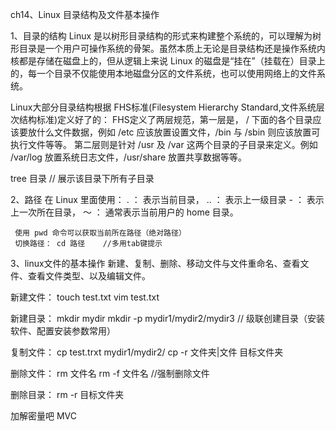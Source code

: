 ch14、Linux 目录结构及文件基本操作

1、目录的结构
Linux 是以树形目录结构的形式来构建整个系统的，可以理解为树形目录是一个用户可操作系统的骨架。虽然本质上无论是目录结构还是操作系统内核都是存储在磁盘上的，但从逻辑上来说 Linux 的磁盘是“挂在”（挂载在）目录上的，每一个目录不仅能使用本地磁盘分区的文件系统，也可以使用网络上的文件系统。

Linux大部分目录结构根据 FHS标准(Filesystem Hierarchy Standard,文件系统层次结构标准)定义好了的：
FHS定义了两层规范，第一层是， / 下面的各个目录应该要放什么文件数据，例如 /etc 应该放置设置文件，/bin 与 /sbin 则应该放置可执行文件等等。
第二层则是针对 /usr 及 /var 这两个目录的子目录来定义。例如 /var/log 放置系统日志文件，/usr/share 放置共享数据等等。

tree 目录  // 展示该目录下所有子目录

2、路径
    在 Linux 里面使用：
     .  ： 表示当前目录，
     .. ： 表示上一级目录
     -  ： 表示上一次所在目录，
     ～ ： 通常表示当前用户的 home 目录。

     使用 pwd 命令可以获取当前所在路径（绝对路径）
     切换路径： cd 路径    //多用tab键提示

  3、linux文件的基本操作
  新建、复制、删除、移动文件与文件重命名、查看文件、查看文件类型、以及编辑文件。

  新建文件：
  touch test.txt
  vim test.txt

  新建目录：
  mkdir mydir
  mkdir -p mydir1/mydir2/mydir3       // 级联创建目录（安装软件、配置安装参数常用）

  复制文件：
  cp test.trxt  mydir1/mydir2/
  cp -r 文件夹|文件   目标文件夹

  删除文件：
  rm 文件名
  rm -f 文件名                 //强制删除文件

  删除目录：
  rm -r 目标文件夹             

  加解密量吧
  MVC
